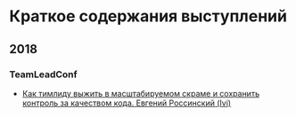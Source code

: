 # Краткое содержания выступлений

## 2018
### TeamLeadConf
- [Как тимлиду выжить в масштабируемом скраме и сохранить контроль за качеством кода. Евгений Россинский (Ivi)](2018/TeamLeadConf/%D0%9A%D0%B0%D0%BA%20%D1%82%D0%B8%D0%BC%D0%BB%D0%B8%D0%B4%D1%83%20%D0%B2%D1%8B%D0%B6%D0%B8%D1%82%D1%8C%20%D0%B2%20%D0%BC%D0%B0%D1%81%D1%88%D1%82%D0%B0%D0%B1%D0%B8%D1%80%D1%83%D0%B5%D0%BC%D0%BE%D0%BC%20%D1%81%D0%BA%D1%80%D0%B0%D0%BC%D0%B5%20%D0%B8%20%D1%81%D0%BE%D1%85%D1%80%D0%B0%D0%BD%D0%B8%D1%82%D1%8C%20%D0%BA%D0%BE%D0%BD%D1%82%D1%80%D0%BE%D0%BB%D1%8C%20%D0%B7%D0%B0%20%D0%BA%D0%B0%D1%87%D0%B5%D1%81%D1%82%D0%B2%D0%BE%D0%BC%20%D0%BA%D0%BE%D0%B4%D0%B0.%20%D0%95%D0%B2%D0%B3%D0%B5%D0%BD%D0%B8%D0%B9%20%D0%A0%D0%BE%D1%81%D1%81%D0%B8%D0%BD%D1%81%D0%BA%D0%B8%D0%B9%20(Ivi).md)
